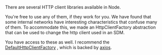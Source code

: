 There are several HTTP client libraries available in Node.

You're free to use any of them, if they work for you. We have found that some
internal networks have interesting characteristics that confuse many of them. To
accommodate this, we made an HttpClientFactory abstraction that can be used to change
the http client used in an SDM.

You have access to these as well. I recommend the [DefaultHttpClientFactory][apidoc-dhcf]
, which is backed by [axios][].

[apidoc-dhcf]: https://atomist.github.io/automation-client/modules/_spi_http_httpclient_.html#defaulthttpclientoptions (API Doc for DefaultHttpClientFactory)
[axios]: https://www.npmjs.com/package/axios (npm package Axios)
